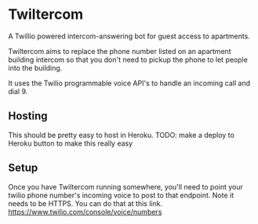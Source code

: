 # Twiltercom
 A Twillio powered intercom-answering bot for guest access to apartments.

 Twiltercom aims to replace the phone number listed on an apartment building intercom so that you don't need to pickup the phone to let people into the building. 

 It uses the Twilio programmable voice API's to handle an incoming call and dial 9.

## Hosting
This should be pretty easy to host in Heroku. TODO: make a deploy to Heroku button to make this really easy

## Setup
Once you have Twiltercom running somewhere, you'll need to point your twilio phone number's incoming voice to post to that endpoint. Note it needs to be HTTPS. You can do that at this link. https://www.twilio.com/console/voice/numbers
